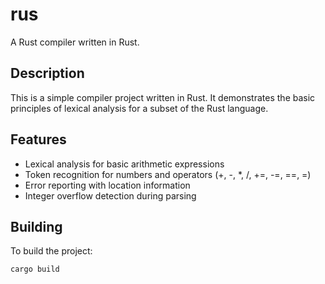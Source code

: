 # rus

A Rust compiler written in Rust.

## Description

This is a simple compiler project written in Rust. It demonstrates the basic principles of lexical analysis for a subset of the Rust language.

## Features

- Lexical analysis for basic arithmetic expressions
- Token recognition for numbers and operators (+, -, *, /, +=, -=, ==, =)
- Error reporting with location information
- Integer overflow detection during parsing

## Building

To build the project:

```bash
cargo build
